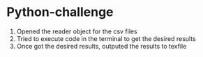 # Python-challenge
1. Opened the reader object for the csv files
2. Tried to execute code in the terminal to get the desired results
3. Once got the desired results, outputed the results to texfile
